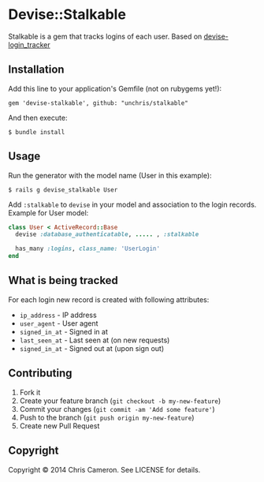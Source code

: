 # Devise::Stalkable

Stalkable is a gem that tracks logins of each user. Based on [devise-login_tracker](https://github.com/blueberryapps/devise-login_tracker)

## Installation

Add this line to your application's Gemfile (not on rubygems yet!):

    gem 'devise-stalkable', github: "unchris/stalkable"

And then execute:

    $ bundle install

## Usage

Run the generator with the model name (User in this example):

    $ rails g devise_stalkable User

Add `:stalkable` to `devise` in your model and association
to the login records. Example for User model:

```ruby
class User < ActiveRecord::Base
  devise :database_authenticatable, ..... , :stalkable

  has_many :logins, class_name: 'UserLogin'
end
```

## What is being tracked

For each login new record is created with following attributes:

* `ip_address` - IP address
* `user_agent` - User agent
* `signed_in_at` - Signed in at
* `last_seen_at` - Last seen at (on new requests)
* `signed_in_at` -  Signed out at (upon sign out)


## Contributing

1. Fork it
2. Create your feature branch (`git checkout -b my-new-feature`)
3. Commit your changes (`git commit -am 'Add some feature'`)
4. Push to the branch (`git push origin my-new-feature`)
5. Create new Pull Request

## Copyright

Copyright © 2014 Chris Cameron. See LICENSE for details.

